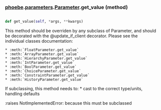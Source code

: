 ### [phoebe](phoebe.md).[parameters](phoebe.parameters.md).[Parameter](phoebe.parameters.Parameter.md).get_value (method)


```py

def get_value(self, *args, **kwargs)

```



This method should be overriden by any subclass of Parameter, and should
be decorated with the @update_if_client decorator.
Please see the individual classes documentation:

    * :meth:`FloatParameter.get_value`
    * :meth:`ArrayParameter.get_value`
    * :meth:`HierarchyParameter.get_value`
    * :meth:`IntParameter.get_value`
    * :meth:`BoolParameter.get_value`
    * :meth:`ChoiceParameter.get_value`
    * :meth:`ConstraintParameter.get_value`
    * :meth:`HistoryParameter.get_value`

If subclassing, this method needs to:
    * cast to the correct type/units, handling defaults

:raises NotImplementedError: because this must be subclassed

